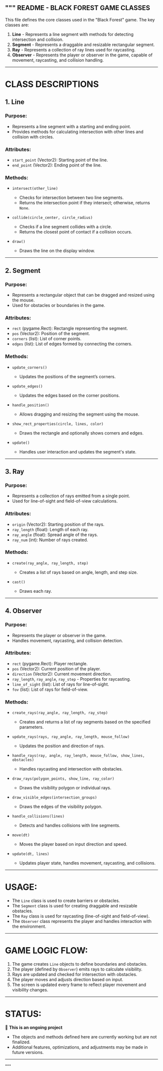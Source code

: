 """
README - BLACK FOREST GAME CLASSES
-----------------------------------

This file defines the core classes used in the "Black Forest" game. The key classes are:

1. **Line** - Represents a line segment with methods for detecting intersection and collision.
2. **Segment** - Represents a draggable and resizable rectangular segment.
3. **Ray** - Represents a collection of ray lines used for raycasting.
4. **Observer** - Represents the player or observer in the game, capable of movement, raycasting, and collision handling.

---

# CLASS DESCRIPTIONS

## 1. Line
### Purpose:
- Represents a line segment with a starting and ending point.
- Provides methods for calculating intersection with other lines and collision with circles.

### Attributes:
- `start_point` (Vector2): Starting point of the line.
- `end_point` (Vector2): Ending point of the line.

### Methods:
- `intersect(other_line)`  
    - Checks for intersection between two line segments.
    - Returns the intersection point if they intersect; otherwise, returns `None`.

- `collide(circle_center, circle_radius)`  
    - Checks if a line segment collides with a circle.
    - Returns the closest point of contact if a collision occurs.

- `draw()`  
    - Draws the line on the display window.

---

## 2. Segment
### Purpose:
- Represents a rectangular object that can be dragged and resized using the mouse.
- Used for obstacles or boundaries in the game.

### Attributes:
- `rect` (pygame.Rect): Rectangle representing the segment.
- `pos` (Vector2): Position of the segment.
- `corners` (list): List of corner points.
- `edges` (list): List of edges formed by connecting the corners.

### Methods:
- `update_corners()`  
    - Updates the positions of the segment’s corners.

- `update_edges()`  
    - Updates the edges based on the corner positions.

- `handle_position()`  
    - Allows dragging and resizing the segment using the mouse.

- `show_rect_properties(circle, lines, color)`  
    - Draws the rectangle and optionally shows corners and edges.

- `update()`  
    - Handles user interaction and updates the segment's state.

---

## 3. Ray
### Purpose:
- Represents a collection of rays emitted from a single point.
- Used for line-of-sight and field-of-view calculations.

### Attributes:
- `origin` (Vector2): Starting position of the rays.
- `ray_length` (float): Length of each ray.
- `ray_angle` (float): Spread angle of the rays.
- `ray_num` (int): Number of rays created.

### Methods:
- `create(ray_angle, ray_length, step)`  
    - Creates a list of rays based on angle, length, and step size.

- `cast()`  
    - Draws each ray.

---

## 4. Observer
### Purpose:
- Represents the player or observer in the game.
- Handles movement, raycasting, and collision detection.

### Attributes:
- `rect` (pygame.Rect): Player rectangle.
- `pos` (Vector2): Current position of the player.
- `direction` (Vector2): Current movement direction.
- `ray_length`, `ray_angle`, `ray_step` - Properties for raycasting.
- `line_of_sight` (list): List of rays for line-of-sight.
- `fov` (list): List of rays for field-of-view.

### Methods:
- `create_rays(ray_angle, ray_length, ray_step)`  
    - Creates and returns a list of ray segments based on the specified parameters.

- `update_rays(rays, ray_angle, ray_length, mouse_follow)`  
    - Updates the position and direction of rays.

- `handle_rays(ray, angle, ray_length, mouse_follow, show_lines, obstacles)`  
    - Handles raycasting and intersection with obstacles.

- `draw_rays(polygon_points, show_line, ray_color)`  
    - Draws the visibility polygon or individual rays.

- `draw_visible_edges(intersection_groups)`  
    - Draws the edges of the visibility polygon.

- `handle_collisions(lines)`  
    - Detects and handles collisions with line segments.

- `move(dt)`  
    - Moves the player based on input direction and speed.

- `update(dt, lines)`  
    - Updates player state, handles movement, raycasting, and collisions.

---

# USAGE:
- The `Line` class is used to create barriers or obstacles.
- The `Segment` class is used for creating draggable and resizable obstacles.
- The `Ray` class is used for raycasting (line-of-sight and field-of-view).
- The `Observer` class represents the player and handles interaction with the environment.

---

# GAME LOGIC FLOW:
1. The game creates `Line` objects to define boundaries and obstacles.
2. The player (defined by `Observer`) emits rays to calculate visibility.
3. Rays are updated and checked for intersection with obstacles.
4. The player moves and adjusts direction based on input.
5. The screen is updated every frame to reflect player movement and visibility changes.

---

# STATUS:
🚧 **This is an ongoing project**  
- The objects and methods defined here are currently working but are not finalized.  
- Additional features, optimizations, and adjustments may be made in future versions.  

---
"""
